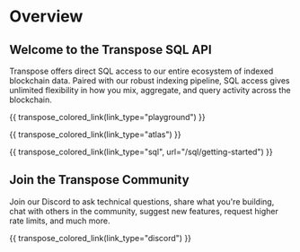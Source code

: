 # Overview

## Welcome to the Transpose SQL API
Transpose offers direct SQL access to our entire ecosystem of indexed blockchain data. Paired with our robust indexing pipeline, SQL access gives unlimited flexibility in how you mix, aggregate, and query activity across the blockchain. 

{{ transpose_colored_link(link_type="playground") }}

{{ transpose_colored_link(link_type="atlas") }}

{{ transpose_colored_link(link_type="sql", url="/sql/getting-started") }}

## Join the Transpose Community 
Join our Discord to ask technical questions, share what you're building, chat with others in the community, suggest new features, request higher rate limits, and much more. 

{{ transpose_colored_link(link_type="discord") }}
